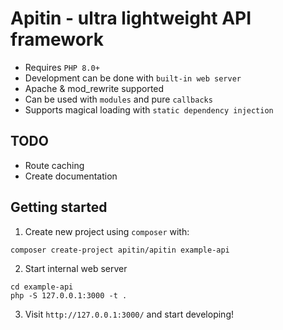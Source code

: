 # Apitin - ultra lightweight API framework

* Requires `PHP 8.0+`
* Development can be done with `built-in web server`
* Apache & mod_rewrite supported
* Can be used with `modules` and pure `callbacks`
* Supports magical loading with `static dependency injection`

## TODO

* Route caching
* Create documentation

## Getting started

1. Create new project using `composer` with:

```
composer create-project apitin/apitin example-api
```

2. Start internal web server
```
cd example-api
php -S 127.0.0.1:3000 -t .
```

3. Visit `http://127.0.0.1:3000/` and start developing!